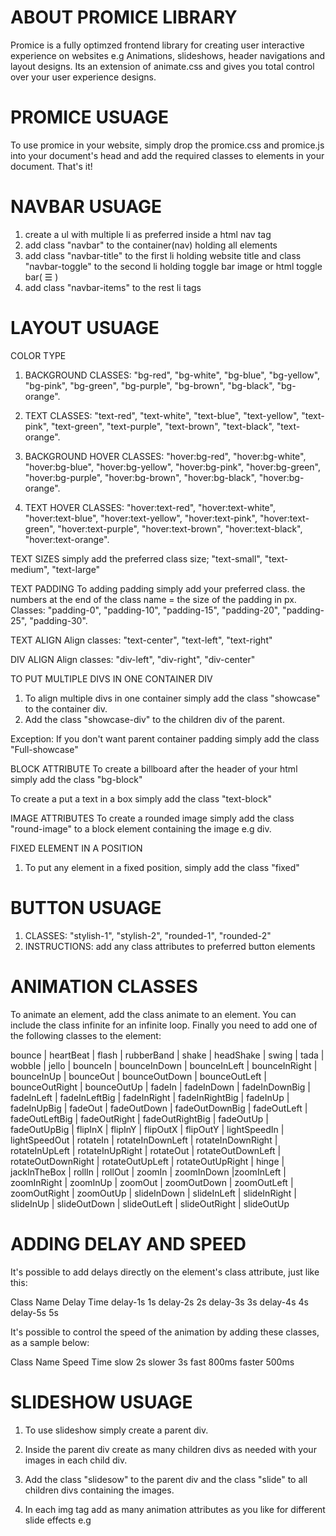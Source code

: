
# ABOUT PROMICE LIBRARY
Promice is a fully optimzed frontend library for creating user interactive experience on websites e.g Animations, slideshows, header navigations and layout designs. Its an extension of animate.css and gives you total control over your user experience designs.


# PROMICE USUAGE
To use promice in your website, simply drop the promice.css and promice.js into your document's head and add the required classes to elements in your document. That's it! 



# NAVBAR USUAGE
  1. create a ul with multiple li as preferred inside a html nav tag
  2. add class "navbar" to the container(nav) holding all elements
  3. add class "navbar-title" to the first li holding website title and class "navbar-toggle" to the second li holding toggle bar image or html toggle bar( &#9776; )
  4. add class "navbar-items" to the rest li tags


# LAYOUT USUAGE
 COLOR TYPE
  1. BACKGROUND CLASSES: "bg-red", "bg-white", "bg-blue", "bg-yellow", "bg-pink", "bg-green", "bg-purple", "bg-brown", "bg-black", "bg-orange".

  2. TEXT CLASSES:  "text-red", "text-white", "text-blue", "text-yellow", "text-pink", "text-green", "text-purple", "text-brown", "text-black", "text-orange".
  
  3. BACKGROUND HOVER CLASSES: "hover:bg-red", "hover:bg-white", "hover:bg-blue", "hover:bg-yellow", "hover:bg-pink", "hover:bg-green", "hover:bg-purple", "hover:bg-brown", "hover:bg-black", "hover:bg-orange".
  
  4. TEXT HOVER CLASSES: "hover:text-red", "hover:text-white", "hover:text-blue", "hover:text-yellow", "hover:text-pink", "hover:text-green", "hover:text-purple", "hover:text-brown", "hover:text-black", "hover:text-orange".

  TEXT SIZES
  simply add the preferred class size; "text-small", "text-medium", "text-large"

  TEXT PADDING
  To adding padding simply add your preferred class. the numbers at the end of the class name = the size of the padding in px.
  Classes: "padding-0", "padding-10", "padding-15", "padding-20", "padding-25", "padding-30".

  TEXT ALIGN
  Align classes: "text-center", "text-left", "text-right"

  DIV ALIGN
  Align classes: "div-left", "div-right", "div-center"

  TO PUT MULTIPLE DIVS IN ONE CONTAINER DIV
  1. To align multiple divs in one container simply add the class "showcase" to the container div.
  2. Add the class "showcase-div" to the children div of the parent.
  
  Exception: If you don't want parent container padding simply add the class "Full-showcase"

  BLOCK ATTRIBUTE
  To create a billboard after the header of your html simply add the class "bg-block"

  To create a put a text in a box simply add the class "text-block"

  IMAGE ATTRIBUTES
  To create a rounded image simply add the class "round-image" to a block element containing the image e.g div.

  FIXED ELEMENT IN A POSITION
  1. To put any element in a fixed position, simply add the class "fixed"

#  BUTTON USUAGE
  1. CLASSES: "stylish-1", "stylish-2", "rounded-1", "rounded-2"
  2. INSTRUCTIONS: add any class attributes to preferred button elements

# ANIMATION CLASSES
To animate an element, add the class animate to an element. You can include the class infinite for an infinite loop. Finally you need to add one of the following classes to the element:

  bounce |	heartBeat	| flash	| rubberBand | shake |	headShake	| swing	| tada | wobble	| jello	| bounceIn | bounceInDown | bounceInLeft	| bounceInRight	| bounceInUp	| bounceOut | bounceOutDown	| bounceOutLeft | bounceOutRight	| bounceOutUp | fadeIn	| fadeInDown	| fadeInDownBig	| fadeInLeft | fadeInLeftBig	| fadeInRight	| fadeInRightBig	| fadeInUp | fadeInUpBig	| fadeOut	| fadeOutDown	| fadeOutDownBig | fadeOutLeft	| fadeOutLeftBig	| fadeOutRight	| fadeOutRightBig | fadeOutUp	| fadeOutUpBig	| flipInX	| flipInY | flipOutX	| flipOutY	| lightSpeedIn	| lightSpeedOut | rotateIn	| rotateInDownLeft	| rotateInDownRight	| rotateInUpLeft | rotateInUpRight	| rotateOut	| rotateOutDownLeft	| rotateOutDownRight | rotateOutUpLeft	| rotateOutUpRight	| hinge	| jackInTheBox | rollIn	| rollOut	| zoomIn	| zoomInDown |zoomInLeft	| zoomInRight	| zoomInUp	| zoomOut | zoomOutDown	| zoomOutLeft	| zoomOutRight	| zoomOutUp | slideInDown	| slideInLeft	| slideInRight	| slideInUp | slideOutDown	| slideOutLeft	| slideOutRight	| slideOutUp

#  ADDING DELAY AND SPEED
It's possible to add delays directly on the element's class attribute, just like this:

Class Name	Delay Time
delay-1s	    1s
delay-2s	    2s
delay-3s	    3s
delay-4s	    4s
delay-5s	    5s

It's possible to control the speed of the animation by adding these classes, as a sample below:

Class Name	Speed Time
slow	          2s
slower	        3s
fast	         800ms
faster	       500ms

# SLIDESHOW USUAGE
  1. To use slideshow simply create a parent div. 
  2. Inside the parent div create as many children divs as needed  with your images in each child div. 
  3. Add the class "slidesow" to the parent div and the class "slide" to all children divs containing the images.

  4. In each img tag add as many animation attributes as you like for different slide effects e.g
     

